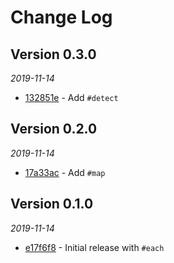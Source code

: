 # Change Log

## Version 0.3.0

_2019-11-14_

* [132851e](https://github.com/tcollier/concurrent_iterable/commit/132851e684810eb550d5bfb5e7bfcd1e5aded28f) - Add `#detect`

## Version 0.2.0

_2019-11-14_

* [17a33ac](https://github.com/tcollier/concurrent_iterable/commit/17a33ac27fd8a6316de4a9de96dc141fd7c47816) - Add `#map`

## Version 0.1.0

_2019-11-14_

* [e17f6f8](https://github.com/tcollier/concurrent_iterable/commit/e17f6f8ce3a31e6a94d658b7b3f09c9ef45ac0b8) - Initial release with `#each`
